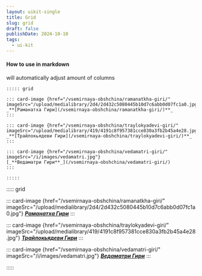 ```yaml
---
layout: uikit-single
title: Grid
slug: grid
draft: false
publishDate: 2024-10-10
tags:
  - ui-kit
---
```


#### How to use in markdown
will automatically adjust amount of columns

```
::::: grid

::: card-image {href="/vsemirnaya-obshchina/ramanatkha-giri/" imageSrc="/upload/medialibrary/2d4/2d432c5080445b10d7c6abb0d07fc1a0.jpg"}
_**[Раманатха Гири](/vsemirnaya-obshchina/ramanatkha-giri/)**_
:::

::: card-image {href="/vsemirnaya-obshchina/traylokyadevi-giri/" imageSrc="/upload/medialibrary/419/4191c8f957381cce830a3fb2b45a4e28.jpg"}
_**[Трайлокьядеви Гири](/vsemirnaya-obshchina/traylokyadevi-giri/)**_
:::

::: card-image {href="/vsemirnaya-obshchina/vedamatri-giri/" imageSrc="/i/images/vedamatri.jpg"}
[_**Ведаматри Гири**_](/vsemirnaya-obshchina/vedamatri-giri/)
:::

:::::
```

::::: grid

::: card-image {href="/vsemirnaya-obshchina/ramanatkha-giri/" imageSrc="/upload/medialibrary/2d4/2d432c5080445b10d7c6abb0d07fc1a0.jpg"}
_**[Раманатха Гири](/vsemirnaya-obshchina/ramanatkha-giri/)**_
:::

::: card-image {href="/vsemirnaya-obshchina/traylokyadevi-giri/" imageSrc="/upload/medialibrary/419/4191c8f957381cce830a3fb2b45a4e28.jpg"}
_**[Трайлокьядеви Гири](/vsemirnaya-obshchina/traylokyadevi-giri/)**_
:::

::: card-image {href="/vsemirnaya-obshchina/vedamatri-giri/" imageSrc="/i/images/vedamatri.jpg"}
[_**Ведаматри Гири**_](/vsemirnaya-obshchina/vedamatri-giri/)
:::

:::::
